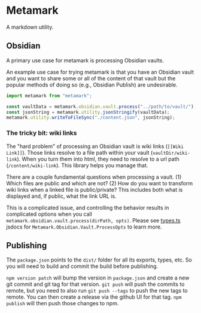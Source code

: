 # Metamark

A markdown utility.

## Obsidian

A primary use case for metamark is processing Obsidian vaults.

An example use case for trying metamark is that you have an Obsidian vault and
you want to share some or all of the content of that vault but the popular
methods of doing so (e.g., Obsidian Publish) are undesirable.

```ts
import metamark from "metamark";

const vaultData = metamark.obsidian.vault.process("../path/to/vault/");
const jsonString = metamark.utility.jsonStringify(vaultData);
metamark.utility.writeToFileSync("./content.json", jsonString);
```

### The tricky bit: wiki links

The "hard problem" of processing an Obsidian vault is wiki links (`[[Wiki Link]]`).
Those links resolve to a file path within your vault
(`vaultDir/wiki-link`). When you turn them into html, they need to resolve to a
url path (`/content/wiki-link`). This library helps you manage that.

There are a couple fundamental questions when processing a vault. (1) Which
files are public and which are not? (2) How do you want to transform wiki links
when a linked file is public/private? This includes both what is displayed and,
if public, what the link URL is.

This is a complicated issue, and controlling the behavior results in complicated
options when you call `metamark.obsidian.vault.process(dirPath, opts)`. Please
see [types.ts](./src/types.ts) jsdocs for `Metamark.Obsidian.Vault.ProcessOpts`
to learn more.

## Publishing

The `package.json` points to the `dist/` folder for all its exports, types, etc.
So you will need to build and commit the build before publishing.

`npm version patch` will bump the version in `package.json` and create a new git
commit and git tag for that version. `git push` will push the commits to
remote, but you need to also run `git push --tags` to push the new tags to
remote. You can then create a release via the github UI for that tag.
`npm publish` will then push those changes to npm.
